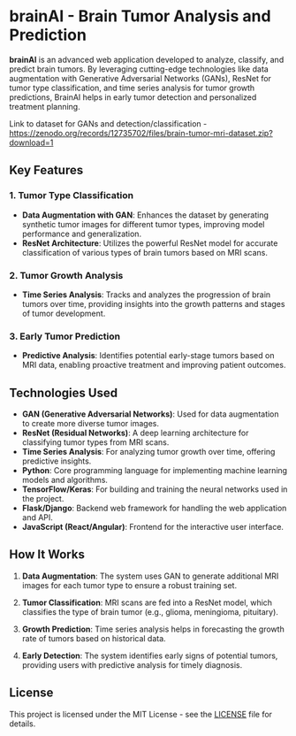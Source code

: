 # brainAI - Brain Tumor Analysis and Prediction

**brainAI** is an advanced web application developed to analyze, classify, and predict brain tumors. By leveraging cutting-edge technologies like data augmentation with Generative Adversarial Networks (GANs), ResNet for tumor type classification, and time series analysis for tumor growth predictions, BrainAI helps in early tumor detection and personalized treatment planning.

Link to dataset for GANs and detection/classification - https://zenodo.org/records/12735702/files/brain-tumor-mri-dataset.zip?download=1

## Key Features

### 1. Tumor Type Classification
- **Data Augmentation with GAN**: Enhances the dataset by generating synthetic tumor images for different tumor types, improving model performance and generalization.
- **ResNet Architecture**: Utilizes the powerful ResNet model for accurate classification of various types of brain tumors based on MRI scans.

### 2. Tumor Growth Analysis
- **Time Series Analysis**: Tracks and analyzes the progression of brain tumors over time, providing insights into the growth patterns and stages of tumor development.

### 3. Early Tumor Prediction
- **Predictive Analysis**: Identifies potential early-stage tumors based on MRI data, enabling proactive treatment and improving patient outcomes.

## Technologies Used

- **GAN (Generative Adversarial Networks)**: Used for data augmentation to create more diverse tumor images.
- **ResNet (Residual Networks)**: A deep learning architecture for classifying tumor types from MRI scans.
- **Time Series Analysis**: For analyzing tumor growth over time, offering predictive insights.
- **Python**: Core programming language for implementing machine learning models and algorithms.
- **TensorFlow/Keras**: For building and training the neural networks used in the project.
- **Flask/Django**: Backend web framework for handling the web application and API.
- **JavaScript (React/Angular)**: Frontend for the interactive user interface.

## How It Works

1. **Data Augmentation**: The system uses GAN to generate additional MRI images for each tumor type to ensure a robust training set.
   
2. **Tumor Classification**: MRI scans are fed into a ResNet model, which classifies the type of brain tumor (e.g., glioma, meningioma, pituitary).

3. **Growth Prediction**: Time series analysis helps in forecasting the growth rate of tumors based on historical data.

4. **Early Detection**: The system identifies early signs of potential tumors, providing users with predictive analysis for timely diagnosis.

## License
This project is licensed under the MIT License - see the [LICENSE](LICENSE) file for details.
